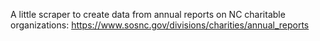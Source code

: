 A little scraper to create data from annual reports on NC charitable organizations: https://www.sosnc.gov/divisions/charities/annual_reports 
